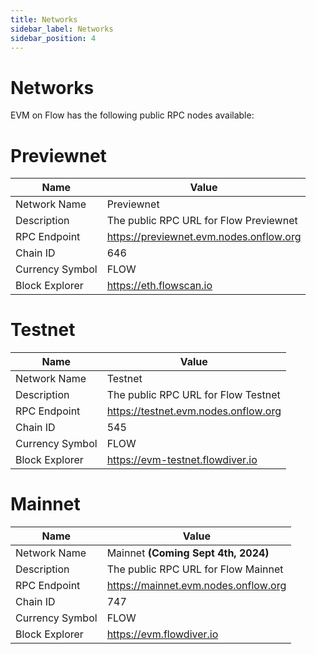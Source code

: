 ```yaml
---
title: Networks
sidebar_label: Networks
sidebar_position: 4
---
```


# Networks

EVM on Flow has the following public RPC nodes available:

# Previewnet

| Name            | Value                                   |
| --------------- | --------------------------------------- |
| Network Name    | Previewnet                              |
| Description     | The public RPC URL for Flow Previewnet  |
| RPC Endpoint    | https://previewnet.evm.nodes.onflow.org |
| Chain ID        | 646                                     |
| Currency Symbol | FLOW                                    |
| Block Explorer  | https://eth.flowscan.io         |

# Testnet

| Name            | Value                                |
| --------------- | ------------------------------------ |
| Network Name    | Testnet                              |
| Description     | The public RPC URL for Flow Testnet  |
| RPC Endpoint    | https://testnet.evm.nodes.onflow.org |
| Chain ID        | 545                                  |
| Currency Symbol | FLOW                                 |
| Block Explorer  | https://evm-testnet.flowdiver.io     |

# Mainnet

| Name            | Value                                |
| --------------- | ------------------------------------ |
| Network Name    | Mainnet **(Coming Sept 4th, 2024)**  |
| Description     | The public RPC URL for Flow Mainnet  |
| RPC Endpoint    | https://mainnet.evm.nodes.onflow.org |
| Chain ID        | 747                                  |
| Currency Symbol | FLOW                                 |
| Block Explorer  | https://evm.flowdiver.io             |
